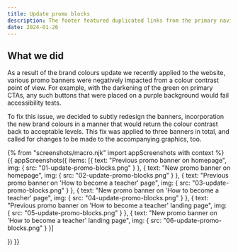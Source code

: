 ```yaml
---
title: Update promo blocks
description: The footer featured duplicated links from the primary navigation and was failing various accessibility checks.
date: 2024-01-26
---
```


## What we did

As a result of the brand colours update we recently applied to the website, various promo banners were negatively impacted from a colour contrast point of view. For example, with the darkening of the green on primary CTAs, any such buttons that were placed on a purple background would fail accessibility tests.

To fix this issue, we decided to subtly redesign the banners, incorporation the new brand colours in a manner that would return the colour contrast back to acceptable levels. This fix was applied to three banners in total, and called for changes to be made to the accompanying graphics, too.

{% from "screenshots/macro.njk" import appScreenshots with context %}
{{ appScreenshots({
  items: [{
      text: "Previous promo banner on homepage",
      img: { src: "01-update-promo-blocks.png" }
    }, {
      text: "New promo banner on homepage",
      img: { src: "02-update-promo-blocks.png" }
    }, {
      text: "Previous promo banner on 'How to become a teacher' page",
      img: { src: "03-update-promo-blocks.png" }
    }, {
      text: "New promo banner on 'How to become a teacher' page",
      img: { src: "04-update-promo-blocks.png" }
    }, {
      text: "Previous promo banner on 'How to become a teacher' landing page",
      img: { src: "05-update-promo-blocks.png" }
    }, {
      text: "New promo banner on 'How to become a teacher' landing page",
      img: { src: "06-update-promo-blocks.png" }
    }]

}) }}
